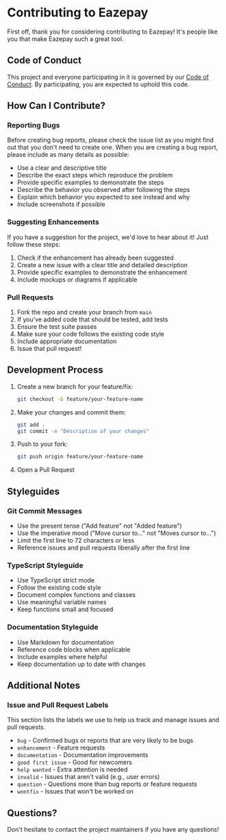 # Contributing to Eazepay

First off, thank you for considering contributing to Eazepay! It's people like you that make Eazepay such a great tool.

## Code of Conduct

This project and everyone participating in it is governed by our [Code of Conduct](./CODE_OF_CONDUCT.md). By participating, you are expected to uphold this code.

## How Can I Contribute?

### Reporting Bugs

Before creating bug reports, please check the issue list as you might find out that you don't need to create one. When you are creating a bug report, please include as many details as possible:

* Use a clear and descriptive title
* Describe the exact steps which reproduce the problem
* Provide specific examples to demonstrate the steps
* Describe the behavior you observed after following the steps
* Explain which behavior you expected to see instead and why
* Include screenshots if possible

### Suggesting Enhancements

If you have a suggestion for the project, we'd love to hear about it! Just follow these steps:

1. Check if the enhancement has already been suggested
2. Create a new issue with a clear title and detailed description
3. Provide specific examples to demonstrate the enhancement
4. Include mockups or diagrams if applicable

### Pull Requests

1. Fork the repo and create your branch from `main`
2. If you've added code that should be tested, add tests
3. Ensure the test suite passes
4. Make sure your code follows the existing code style
5. Include appropriate documentation
6. Issue that pull request!

## Development Process

1. Create a new branch for your feature/fix:
   ```bash
   git checkout -b feature/your-feature-name
   ```

2. Make your changes and commit them:
   ```bash
   git add .
   git commit -m "Description of your changes"
   ```

3. Push to your fork:
   ```bash
   git push origin feature/your-feature-name
   ```

4. Open a Pull Request

## Styleguides

### Git Commit Messages

* Use the present tense ("Add feature" not "Added feature")
* Use the imperative mood ("Move cursor to..." not "Moves cursor to...")
* Limit the first line to 72 characters or less
* Reference issues and pull requests liberally after the first line

### TypeScript Styleguide

* Use TypeScript strict mode
* Follow the existing code style
* Document complex functions and classes
* Use meaningful variable names
* Keep functions small and focused

### Documentation Styleguide

* Use Markdown for documentation
* Reference code blocks when applicable
* Include examples where helpful
* Keep documentation up to date with changes

## Additional Notes

### Issue and Pull Request Labels

This section lists the labels we use to help us track and manage issues and pull requests.

* `bug` - Confirmed bugs or reports that are very likely to be bugs
* `enhancement` - Feature requests
* `documentation` - Documentation improvements
* `good first issue` - Good for newcomers
* `help wanted` - Extra attention is needed
* `invalid` - Issues that aren't valid (e.g., user errors)
* `question` - Questions more than bug reports or feature requests
* `wontfix` - Issues that won't be worked on

## Questions?

Don't hesitate to contact the project maintainers if you have any questions!